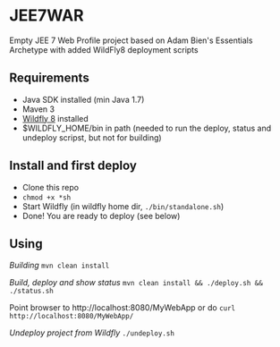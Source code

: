 JEE7WAR
=======

Empty JEE 7 Web Profile project based on Adam Bien's Essentials Archetype with added WildFly8 deployment scripts

## Requirements

- Java SDK installed (min Java 1.7)
- Maven 3
- [Wildfly 8](http://wildfly.org/) installed
- $WILDFLY_HOME/bin in path (needed to run the deploy, status and undeploy scripst, but not for building)


## Install and first deploy

- Clone this repo
- ```chmod +x *sh```
- Start Wildfly (in wildfly home dir, ```./bin/standalone.sh```)
- Done! You are ready to deploy (see below)


## Using

_Building_
```mvn clean install```

_Build, deploy and show status_
```mvn clean install && ./deploy.sh && ./status.sh```

Point browser to http://localhost:8080/MyWebApp
or do ```curl http://localhost:8080/MyWebApp/ ```

_Undeploy project from Wildfly_
```./undeploy.sh```

